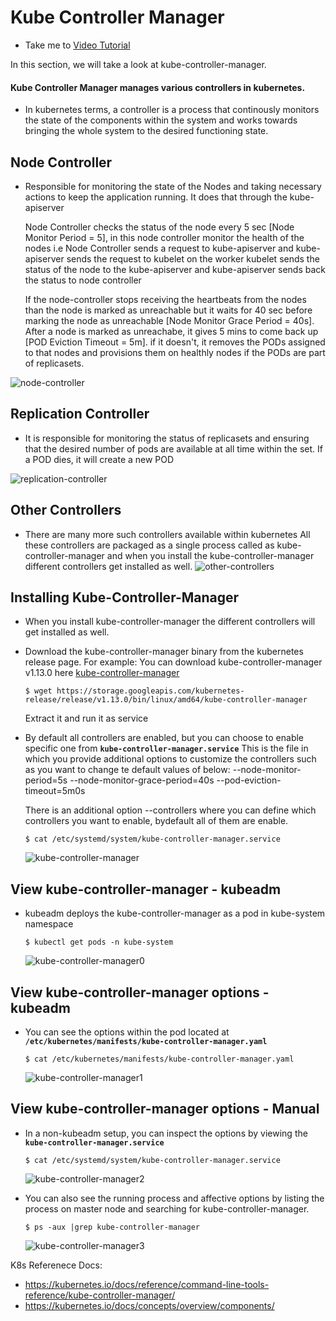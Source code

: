 # Kube Controller Manager

  - Take me to [Video Tutorial](https://kodekloud.com/courses/539883/lectures/9808161)
  
In this section, we will take a look at kube-controller-manager.

#### Kube Controller Manager manages various controllers in kubernetes.
- In kubernetes terms, a controller is a process that continously monitors the state of the components within the system and works towards bringing the whole system to the desired functioning state.

## Node Controller
   - Responsible for monitoring the state of the Nodes and taking necessary actions to keep the application running. 
     It does that through the kube-apiserver
     
     Node Controller checks the status of the node every 5 sec [Node Monitor Period = 5], in this node controller monitor the health of the nodes
     i.e Node Controller sends a request to kube-apiserver and kube-apiserver sends the request to kubelet on the worker
         kubelet sends the status of the node to the kube-apiserver and kube-apiserver sends back the status to node controller
     
     If the node-controller stops receiving the heartbeats from the nodes than the node is marked as unreachable but it waits for 40 sec before marking the node as unreachable [Node Monitor Grace Period = 40s]. After a node is marked as unreachabe, it gives 5 mins to come back up [POD Eviction Timeout = 5m]. if it doesn't, it removes the PODs assigned to that nodes and provisions them on healthly nodes if the PODs are part of replicasets.
     
   ![node-controller](../../images/node-controller.PNG)
   
## Replication Controller
   - It is responsible for monitoring the status of replicasets and ensuring that the desired number of pods are available at all time within the set.
      If a POD dies, it will create a new POD
   
   ![replication-controller](../../images/replication-controller.PNG)
   
## Other Controllers
   - There are many more such controllers available within kubernetes
     All these controllers are packaged as a single process called as kube-controller-manager and when you install the kube-controller-manager different controllers get installed as well. 
   ![other-controllers](../../images/other-controllers.PNG)
   
   
  ## Installing Kube-Controller-Manager
  - When you install kube-controller-manager the different controllers will get installed as well.
  - Download the kube-controller-manager binary from the kubernetes release page. For example: You can download kube-controller-manager v1.13.0 here [kube-controller-manager](https://storage.googleapis.com/kubernetes-release/release/v1.13.0/bin/linux/amd64/kube-controller-manager)
    ```
    $ wget https://storage.googleapis.com/kubernetes-release/release/v1.13.0/bin/linux/amd64/kube-controller-manager
    ```
    Extract it and run it as service
    
  - By default all controllers are enabled, but you can choose to enable specific one from **`kube-controller-manager.service`**
    This is the file in which you provide additional options to customize the controllers such as you want to change te default values of below:
    --node-monitor-period=5s
    --node-monitor-grace-period=40s
    --pod-eviction-timeout=5m0s
    
    There is an additional option --controllers where you can define which controllers you want to enable, bydefault all of them are enable.
    ```
    $ cat /etc/systemd/system/kube-controller-manager.service
    ```
    ![kube-controller-manager](../../images/kube-controller-manager.PNG)
    
## View kube-controller-manager - kubeadm
- kubeadm deploys the kube-controller-manager as a pod in kube-system namespace
  ```
  $ kubectl get pods -n kube-system
  ```
  ![kube-controller-manager0](../../images/kube-controller-manager0.PNG)
  
## View kube-controller-manager options - kubeadm
- You can see the options within the pod located at **`/etc/kubernetes/manifests/kube-controller-manager.yaml`**
  ```
  $ cat /etc/kubernetes/manifests/kube-controller-manager.yaml
  ```
  ![kube-controller-manager1](../../images/kube-controller-manager1.PNG)
  
## View kube-controller-manager options - Manual
- In a non-kubeadm setup, you can inspect the options by viewing the **`kube-controller-manager.service`**
  ```
  $ cat /etc/systemd/system/kube-controller-manager.service
  ```
  ![kube-controller-manager2](../../images/kube-controller-manager2.PNG)
  
- You can also see the running process and affective options by listing the process on master node and searching for kube-controller-manager.
  ```
  $ ps -aux |grep kube-controller-manager
  ```
  ![kube-controller-manager3](../../images/kube-controller-manager3.PNG)
  
K8s Referenece Docs:
- https://kubernetes.io/docs/reference/command-line-tools-reference/kube-controller-manager/
- https://kubernetes.io/docs/concepts/overview/components/
   
     
